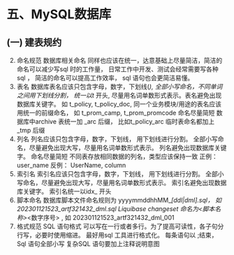 # 五、MySQL数据库
## (一) 建表规约
2.	命名规范
数据库相关命名 同样也应该在统一，达意基础上尽量简洁，简洁的命名可以减少写sql 时的工作量， 日常工作中开发、测试会经常需要写各种sql ， 简洁的命名可以提高工作效率， sql 语句也会更简洁易懂。
2.	表名
数据库表名应该只包含字母，数字，下划线(_),  全部小写命名，不同单词之间用下划线分割， 统一以t_ 开头,  尽量用名词单数形式表示。表名避免出现数据库关键字。
 如 t_policy, t_policy_doc, 
同一个业务模块/用途的表名应该用统一的前缀命名， 如 t_prom_camp, t_prom_promcode
命名尽量简短
数据库中archive 表统一加 _arc 后缀， 比如t_policy_arc
临时表命名都加上_tmp 后缀
3.	列名
列名应该只包含字母，数字，下划线， 用下划线进行分割。 全部小写命名，尽量避免出现大写，尽量用名词单数形式表示。
列名避免出现数据库关键字。
命名尽量简短
不同表存放相同数据的列名，类型应该保持一致
正例： user_name
反例： UserName, column
4.	索引名
索引名应该只包含字母，数字，下划线， 用下划线进行分割。 全部小写命名，尽量避免出现大写，尽量用名词单数形式表示。
索引名避免出现数据库关键字。
索引名统一以idx_ 开头
5.	脚本命名
数据库脚本文件命名规则为 yyyymmddhhMM_<tracker no>_[ddl|dml].sql，  如202301121523_artf321432_dml.sql
Liquibase changeset 命名为<脚本名称>_<数字序号> , 如 202301121523_artf321432_dml_001 
6.	格式规范
SQL 语句格式 可以写在一行或者多行。为了提高可读性，各子句分行写，必要时使用缩进。 最好用sql 工具进行格式化。 
每条语句以 ;结束， Sql 语句全部小写
复杂SQL 语句要加上注释说明意图
